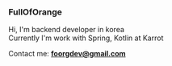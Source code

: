 ### FullOfOrange

Hi, I'm backend developer in korea  
Currently I'm work with Spring, Kotlin at Karrot

Contact me: **foorgdev@gmail.com**

